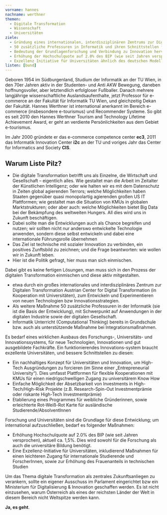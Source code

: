 ```yaml
---
vorname: hannes
nachname: werthner
themen:
  - Digitale Transformation
  - Wissenschaft
  - Universitäten
ziele:
  - Gründung eines internationalen, interdisziplinären Zentrums zur Digitalen Transformation (Austrian Center for Digital Transformation)
  - 50 zusätzliche Professuren in Informatik und ihren Schnittstellen für Universitäten und FHs
  - Bedeutung der Grundlagenforschung und Verbindung zu Innovation hervorheben und fördern
  - Erhöhung der Hochschulquote auf 2.0% des BIP (wie seit Jahren versprochen)
  - Exzellenz Initiative für Universitäten ähnlich des deutschen Modells
listen: [bund]
---
```


Geboren 1954 im Südburgenland, Studium der Informatik an der TU Wien, in den 70er Jahren aktiv in der Studenten- und Anti AKW Bewegung, daneben hoffnungsvoller, aber letztendlich erfolgloser Fußballer. Danach mehrere langjährige wissenschaftliche Auslandsaufenthalte, jetzt Professor für e-commerce an der Fakultät für Informatik TU Wien, und gleichzeitig Dekan der Fakultät.
Hannes Werthner ist international anerkannt im Bereich e-commerce (insbesondere e-tourismus) und Recommender Systeme. So gibt es seit 2010 den Hannes Werthner Tourism and Technology Lifetime Achievement Award, er geht an verdiente Persönlichkeiten aus dem Gebiet e-tourismus.

Im Jahr 2000 gründete er das e-commerce competence center **ec3**, 2011 das Informatik Innovation Center **i2c** an der TU und voriges Jahr das Center for Informatics and Society **CIS**.

## Warum Liste Pilz?

* Die digitale Transformation betrifft uns als Einzelne, die Wirtschaft und Gesellschaft – eigentlich alles. Wie gestaltet man die Arbeit im Zeitalter der Künstlichen Intelligenz; oder wie halten wir es mit dem Datenschutz in Zeiten global agierenden Terrors; welche Möglichkeiten haben Staaten gegenüber quasi monopolartig agierenden großen US IT Plattformen; wie gestaltet man die Situation von KMUs in globalen Marktstrukturen; oder aber auch: welche Möglichkeiten bietet Big Data bei der Bekämpfung des weltweiten Hungers. All dies wird uns in Zukunft beschäftigen.
* Dabei sollte man die Entwicklungen auch als Chance begreifen und nutzen; wir sollten nicht nur anderswo entwickelte Technologie anwenden, sondern diese selbst entwickeln und dabei eine internationale Führungsrolle übernehmen
* Das Ziel ist technische mit sozialer Innovation zu verbinden, ein positives Zunftsbild zu zeichnen; und die Frage beantworten: wie wollen wir in Zukunft leben.
* Hier ist die Politik gefragt, hier muss man sich einmischen.

Dabei gibt es keine fertigen Lösungen, man muss sich in den Prozess der digitalen Transformation einmischen und diese aktiv mitgestalten.

* etwa durch ein großes internationales und interdisziplinäres Zentrum zur Digitalen Transformation Austrian Center for Digital Transformation (in Kooperation mit Universitäten), zum Entwickeln und Experimentieren von neuen Technologien bzw Innovationsstrategien.
* Als weitere Maßnahme 50 zusätzliche Professuren in der Informatik (sie ist die Basis der Entwicklung), mit Schwerpunkt auf Anwendungen in der digitalen Industrie sowie der digitalen Gesellschaft.
* Informatik Unterricht (Computational Thinking) bereits in Grundschule bzw. auch als unterstützende Maßnahme bei Integrationsmaßnahmen.

Es bedarf eines wirklichen Ausbaus des Forschungs-, Universitäts- und Innovationssystems, für neue Technologien, Innovationen und gut ausgebildete Fachkräfte. Ein funktionierendes Innovations-system braucht exzellente Universitäten, und bessere Schnittstellen zu diesen:

* Ein nachhaltiges Konzept für Universitäten und Innovation, um High-Tech Ausgründungen zu forcieren (im Sinne einer „Entrepreneurial University“). Dies umfasst Plattformen für flexible Kooperationen mit KMUs für einen niedrigschwelligen Zugang zu universitärem Know How
* Einfache Möglichkeit der Absetzbarkeit von Investments in High-Tech/High-Risk Projekte (z.B. Research-Spin-Out Investmentprämie oder riskante High-Tech Investmentprämie)
* Etablierung eines Programmes für weibliche Gründerinnen, sowie erleichterte Rot-Weiß-Rot Karte für ausländische Studierende/AbsolventInnen

Forschung und Universitäten sind die Grundlage für diese Entwicklung; um international aufzuschließen, bedarf es folgender Maßnahmen:

* Erhöhung Hochschulquote auf 2.0% des BIP (wie seit Jahren versprochen), aktuell ca. 1,5%. Dies wird sowohl für die Forschung als auch die universitäre Bildung benötigt.
* Eine Exzellenz-Initiative für Universitäten, inkludierend Maßnahmen für einen leichteren Zugang für internationale Studierende und ForscherInnen, sowie zur Erhöhung des Frauenanteils in technischen Studien 

Um das Thema digitale Transformation als zentrales Zukunftsanliegen zu verankern, sollte ein eigener Ausschuss im Parlament eingerichtet bzw ein Ministerium für Digitalisierung & Innovation geschaffen werden. Es ist nicht einzusehen, warum Österreich als eines der reichsten Länder der Welt in diesem Bereich nicht Weltspitze werden kann.

**Ja, es geht**.